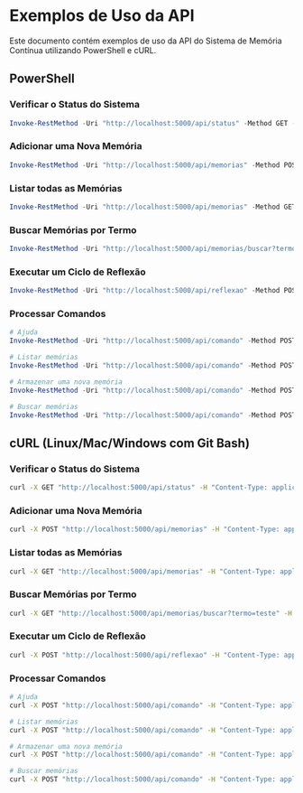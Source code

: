 # Exemplos de Uso da API

Este documento contém exemplos de uso da API do Sistema de Memória Contínua utilizando PowerShell e cURL.

## PowerShell

### Verificar o Status do Sistema

```powershell
Invoke-RestMethod -Uri "http://localhost:5000/api/status" -Method GET -ContentType "application/json"
```

### Adicionar uma Nova Memória

```powershell
Invoke-RestMethod -Uri "http://localhost:5000/api/memorias" -Method POST -Body '{"conteudo": "Esta é uma memória de teste."}' -ContentType "application/json"
```

### Listar todas as Memórias

```powershell
Invoke-RestMethod -Uri "http://localhost:5000/api/memorias" -Method GET -ContentType "application/json"
```

### Buscar Memórias por Termo

```powershell
Invoke-RestMethod -Uri "http://localhost:5000/api/memorias/buscar?termo=teste" -Method GET -ContentType "application/json"
```

### Executar um Ciclo de Reflexão

```powershell
Invoke-RestMethod -Uri "http://localhost:5000/api/reflexao" -Method POST -ContentType "application/json"
```

### Processar Comandos

```powershell
# Ajuda
Invoke-RestMethod -Uri "http://localhost:5000/api/comando" -Method POST -Body '{"comando": "ajuda"}' -ContentType "application/json"

# Listar memórias
Invoke-RestMethod -Uri "http://localhost:5000/api/comando" -Method POST -Body '{"comando": "listar"}' -ContentType "application/json"

# Armazenar uma nova memória
Invoke-RestMethod -Uri "http://localhost:5000/api/comando" -Method POST -Body '{"comando": "armazenar Esta é uma memória criada via comando"}' -ContentType "application/json"

# Buscar memórias
Invoke-RestMethod -Uri "http://localhost:5000/api/comando" -Method POST -Body '{"comando": "buscar memória"}' -ContentType "application/json"
```

## cURL (Linux/Mac/Windows com Git Bash)

### Verificar o Status do Sistema

```bash
curl -X GET "http://localhost:5000/api/status" -H "Content-Type: application/json"
```

### Adicionar uma Nova Memória

```bash
curl -X POST "http://localhost:5000/api/memorias" -H "Content-Type: application/json" -d '{"conteudo": "Esta é uma memória de teste."}'
```

### Listar todas as Memórias

```bash
curl -X GET "http://localhost:5000/api/memorias" -H "Content-Type: application/json"
```

### Buscar Memórias por Termo

```bash
curl -X GET "http://localhost:5000/api/memorias/buscar?termo=teste" -H "Content-Type: application/json"
```

### Executar um Ciclo de Reflexão

```bash
curl -X POST "http://localhost:5000/api/reflexao" -H "Content-Type: application/json"
```

### Processar Comandos

```bash
# Ajuda
curl -X POST "http://localhost:5000/api/comando" -H "Content-Type: application/json" -d '{"comando": "ajuda"}'

# Listar memórias
curl -X POST "http://localhost:5000/api/comando" -H "Content-Type: application/json" -d '{"comando": "listar"}'

# Armazenar uma nova memória
curl -X POST "http://localhost:5000/api/comando" -H "Content-Type: application/json" -d '{"comando": "armazenar Esta é uma memória criada via comando"}'

# Buscar memórias
curl -X POST "http://localhost:5000/api/comando" -H "Content-Type: application/json" -d '{"comando": "buscar memória"}'
``` 